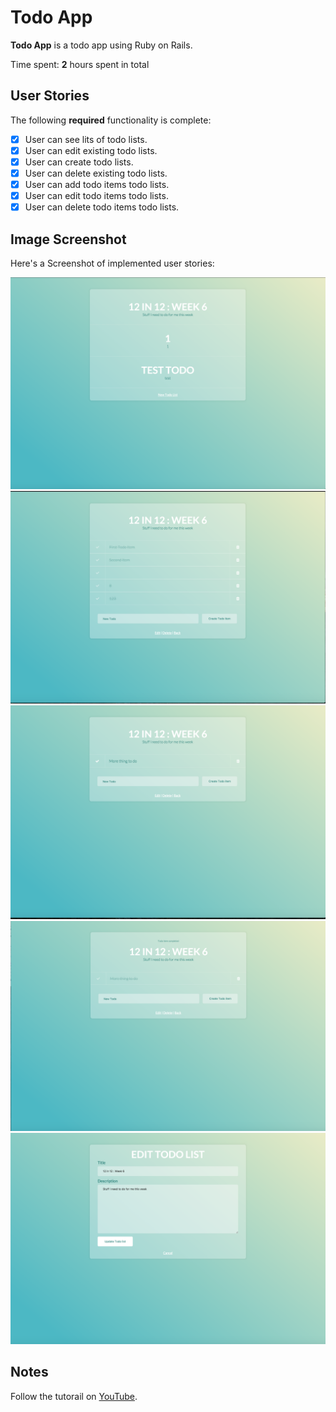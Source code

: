 # Todo App

**Todo App** is a todo app using Ruby on Rails.

Time spent: **2** hours spent in total

## User Stories

The following **required** functionality is complete:

- [X] User can see lits of todo lists.
- [X] User can edit existing todo lists.
- [X] User can create todo lists.
- [X] User can delete existing todo lists.
- [X] User can add todo items todo lists.
- [X] User can edit todo items todo lists.
- [X] User can delete todo items todo lists.

## Image Screenshot 

Here's a Screenshot of implemented user stories:

<img src='1.png' title='First' width='' alt='Video Walkthrough' />
<img src='2.png' title='Second' width='' alt='Video Walkthrough' />
<img src='3.png' title='Third' width='' alt='Video Walkthrough' />
<img src='4.png' title='Fourth' width='' alt='Video Walkthrough' />  
<img src='5.png' title='Fifth' width='' alt='Video Walkthrough' />

## Notes

Follow the tutorail on [YouTube](https://www.youtube.com/watch?v=fd1Vn-Wvy2w&list=PL23ZvcdS3XPLNdRYB_QyomQsShx59tpc-&index=6).
